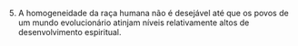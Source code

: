 ﻿5. A homogeneidade da raça humana não é desejável até que os povos de um mundo  evolucionário atinjam níveis relativamente altos de desenvolvimento espiritual.